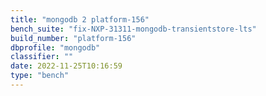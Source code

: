```yaml
---
title: "mongodb 2 platform-156"
bench_suite: "fix-NXP-31311-mongodb-transientstore-lts"
build_number: "platform-156"
dbprofile: "mongodb"
classifier: ""
date: 2022-11-25T10:16:59
type: "bench"
---
```

